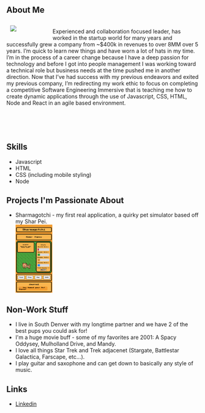 ## About Me
<img align="left" width="20%" style="margin:10px" src="./assets/bao-and-brandon.png">
<br>
Experienced and collaboration focused leader, has worked in the startup world for many years and successfully grew a company from ~$400k in revenues to over 8MM over 5 years. I’m quick to learn new things and have worn a lot of hats in my time. I’m in the process of a career change because I have a deep passion for technology and before I got into people management I was working toward a technical role but business needs at the time pushed me in another direction. Now that I’ve had success with my previous endeavors and exited my previous company, I’m redirecting my work ethic to focus on completing a competitive Software Engineering Immersive that is teaching me how to create dynamic applications through the use of Javascript, CSS, HTML, Node and React in an agile based environment. 

<br><br><br>


## Skills
* Javascript
* HTML
* CSS (including mobile styling)
* Node

<!-- add more projects as they are completed -->
## Projects I'm Passionate About
* Sharmagotchi - my first real application, a quirky pet simulator based off my Shar Pei. <br>
<img width="20%" src="./assets/sharmagotchi-screenshot.png
"> 

## Non-Work Stuff
* I live in South Denver with my longtime partner and we have 2 of the best pups you could ask for!
* I'm a huge movie buff - some of my favorites are 2001: A Spacy Oddysey, Mulholland Drive, and Mandy.
* I love all things Star Trek and Trek adjacenet (Stargate, Battlestar Galactica, Farscape, etc...). 
* I play guitar and saxophone and can get down to basically any style of music. 


## Links
* <a href="https://www.linkedin.com/in/peoplefocusedleader/">Linkedin</a>
<!-- * Mastodon -->


<!-- #### Note about social media

* I am not active on Facebook, Twitter, Instagram, or TikTok. Social media has been a wonderful invention but over the past decade the major providers of these services have been manipulated to be primarily profit generating systems with irresponsible leadership as opposed to being something decentralized that brings human beings together. As a result, I am personally opposed to using the established social networks and would rather support emerging social media companies that understand the social responsibility that comes with running an interconnected social network.  -->
